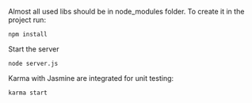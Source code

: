 Almost all used libs should be in node_modules folder.
To create it in the project run:

    npm install

Start the server

    node server.js
   
Karma with Jasmine are integrated for unit testing:
    
    karma start
